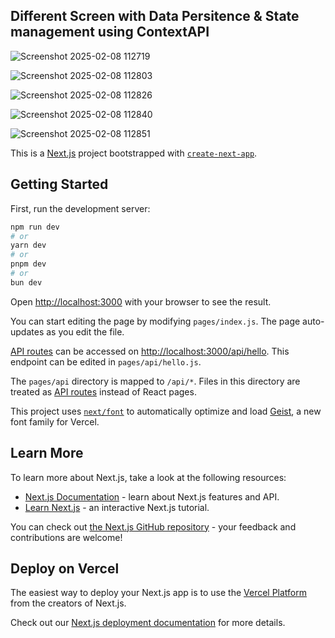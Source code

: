 ## Different Screen with Data Persitence & State management using ContextAPI

![Screenshot 2025-02-08 112719](https://github.com/user-attachments/assets/26c5e821-ec57-46bb-bb0c-dc6af12046ad)

![Screenshot 2025-02-08 112803](https://github.com/user-attachments/assets/3a5defc1-356a-4ce9-8999-67fb7a7f57b2)

![Screenshot 2025-02-08 112826](https://github.com/user-attachments/assets/bc4c49b2-16dc-4f75-8259-9a03bd2971fe)

![Screenshot 2025-02-08 112840](https://github.com/user-attachments/assets/ed976714-7609-4448-b600-e4a4bd6e6db5)

![Screenshot 2025-02-08 112851](https://github.com/user-attachments/assets/4ad6767b-4491-40c8-b5d8-97de87664abe)



This is a [Next.js](https://nextjs.org) project bootstrapped with [`create-next-app`](https://nextjs.org/docs/pages/api-reference/create-next-app).

## Getting Started

First, run the development server:

```bash
npm run dev
# or
yarn dev
# or
pnpm dev
# or
bun dev
```

Open [http://localhost:3000](http://localhost:3000) with your browser to see the result.

You can start editing the page by modifying `pages/index.js`. The page auto-updates as you edit the file.

[API routes](https://nextjs.org/docs/pages/building-your-application/routing/api-routes) can be accessed on [http://localhost:3000/api/hello](http://localhost:3000/api/hello). This endpoint can be edited in `pages/api/hello.js`.

The `pages/api` directory is mapped to `/api/*`. Files in this directory are treated as [API routes](https://nextjs.org/docs/pages/building-your-application/routing/api-routes) instead of React pages.

This project uses [`next/font`](https://nextjs.org/docs/pages/building-your-application/optimizing/fonts) to automatically optimize and load [Geist](https://vercel.com/font), a new font family for Vercel.

## Learn More

To learn more about Next.js, take a look at the following resources:

- [Next.js Documentation](https://nextjs.org/docs) - learn about Next.js features and API.
- [Learn Next.js](https://nextjs.org/learn-pages-router) - an interactive Next.js tutorial.

You can check out [the Next.js GitHub repository](https://github.com/vercel/next.js) - your feedback and contributions are welcome!

## Deploy on Vercel

The easiest way to deploy your Next.js app is to use the [Vercel Platform](https://vercel.com/new?utm_medium=default-template&filter=next.js&utm_source=create-next-app&utm_campaign=create-next-app-readme) from the creators of Next.js.

Check out our [Next.js deployment documentation](https://nextjs.org/docs/pages/building-your-application/deploying) for more details.
